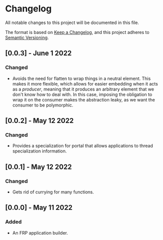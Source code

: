 # Changelog

All notable changes to this project will be documented in this file.

The format is based on [Keep a Changelog](https://keepachangelog.com/en/1.0.0/),
and this project adheres to [Semantic Versioning](https://semver.org/spec/v2.0.0.html).
## [0.0.3] - June 1 2022

### Changed

- Avoids the need for flatten to wrap things in a neutral element. This makes it more flexible, which allows for easier embedding when it acts as a _producer_, meaning that it produces an arbitrary element that we don't know how to deal with. In this case, imposing the obligation to wrap it on the consumer makes the abstraction leaky, as we want the consumer to be polymorphic.

## [0.0.2] - May 12 2022

### Changed

- Provides a specialization for portal that allows applications to thread specialization information.

## [0.0.1] - May 12 2022

### Changed

- Gets rid of currying for many functions.

## [0.0.0] - May 11 2022

### Added

- An FRP application builder.